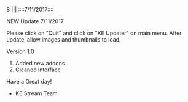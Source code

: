 8
||| 
::::7/11/2017::::

NEW Update 7/11/2017

Please click on "Quit" and click on  "KE Updater" on main menu. After update, allow images and thumbnails to load.

Version 1.0
  1. Added new addons
  2. Cleaned interface 

Have a Great day!

- KE Stream Team
